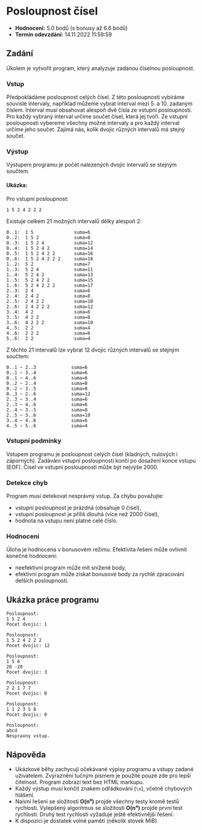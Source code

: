 # Posloupnost čísel

- **Hodnocení:** 5.0 bodů (s bonusy až 6.6 bodů)
- **Termín odevzdání:** 14.11.2022 11:59:59

## Zadání

Úkolem je vytvořit program, který analyzuje zadanou číselnou posloupnost.

### Vstup
Předpokládáme posloupnost celých čísel. Z této posloupnosti vybíráme souvislé intervaly, například můžeme vybrat interval mezi 5. a 10. zadaným číslem. Interval musí obsahovat alespoň dvě čísla ze vstupní posloupnosti. Pro každý vybraný interval určíme součet čísel, která jej tvoří. Ze vstupní posloupnosti vybereme všechny možné intervaly a pro každý interval určíme jeho součet. Zajímá nás, kolik dvojic různých intervalů má stejný součet.

### Výstup
Výstupem programu je počet nalezených dvojic intervalů se stejným součtem.

#### Ukázka:

Pro vstupní posloupnost:

```
1 5 2 4 2 2 2
```

Existuje celkem 21 možných intervalů délky alespoň 2:

```
0..1:  1 5               suma=6
0..2:  1 5 2             suma=8
0..3:  1 5 2 4           suma=12
0..4:  1 5 2 4 2         suma=14
0..5:  1 5 2 4 2 2       suma=16
0..6:  1 5 2 4 2 2 2     suma=18
1..2:  5 2               suma=7
1..3:  5 2 4             suma=11
1..4:  5 2 4 2           suma=13
1..5:  5 2 4 2 2         suma=15
1..6:  5 2 4 2 2 2       suma=17
2..3:  2 4               suma=6
2..4:  2 4 2             suma=8
2..5:  2 4 2 2           suma=10
2..6:  2 4 2 2 2         suma=12
3..4:  4 2               suma=6
3..5:  4 2 2             suma=8
3..6:  4 2 2 2           suma=10
4..5:  2 2               suma=4
4..6:  2 2 2             suma=6
5..6:  2 2               suma=4
```

Z těchto 21 intervalů lze vybrat 12 dvojic různých intervalů se stejným součtem:

```
0..1 ~ 2..3             suma=6  
0..1 ~ 3..4             suma=6  
0..1 ~ 4..6             suma=6  
0..2 ~ 2..4             suma=8  
0..2 ~ 3..5             suma=8  
0..3 ~ 2..6             suma=12 
2..3 ~ 3..4             suma=6  
2..3 ~ 4..6             suma=6  
2..4 ~ 3..5             suma=8  
2..5 ~ 3..6             suma=10 
3..4 ~ 4..6             suma=6  
4..5 ~ 5..6             suma=4  
```

### Vstupní podmínky
Vstupem programu je posloupnost celých čísel (kladných, nulových i záporných). Zadávání vstupní posloupnosti končí po dosažení konce vstupu (EOF). Čísel ve vstupní posloupnosti může být nejvýše 2000.

### Detekce chyb
Program musí detekovat nesprávný vstup. Za chybu považujte:
- vstupní posloupnost je prázdná (obsahuje 0 čísel),
- vstupní posloupnost je příliš dlouhá (více než 2000 čísel),
- hodnota na vstupu není platné celé číslo.

### Hodnocení
Úloha je hodnocena v bonusovém režimu. Efektivita řešení může ovlivnit konečné hodnocení:
- neefektivní program může mít snížené body,
- efektivní program může získat bonusové body za rychlé zpracování delších posloupností.

## Ukázka práce programu

```
Posloupnost:
1 5 2 4
Pocet dvojic: 1

Posloupnost:
1 5 2 4 2 2 2
Pocet dvojic: 12

Posloupnost:
1 5 6
20 -20
Pocet dvojic: 3

Posloupnost:
2 2 1 7 7
Pocet dvojic: 0

Posloupnost:
1 1 2 3 5 8
Pocet dvojic: 0

Posloupnost:
abcd
Nespravny vstup.
```

## Nápověda

- Ukázkové běhy zachycují očekávané výpisy programu a vstupy zadané uživatelem. Zvýraznění tučným písmem je použité pouze zde pro lepší čitelnost. Program zobrazí text bez HTML markupu.
- Každý výstup musí končit znakem odřádkování (`\n`), včetně chybových hlášení.
- Naivní řešení se složitostí **O(n⁶)** projde všechny testy kromě testů rychlosti. Vylepšený algoritmus se složitostí **O(n⁴)** projde první test rychlosti. Druhý test rychlosti vyžaduje ještě efektivnější řešení.
- K dispozici je dostatek volné paměti (několik stovek MiB).
